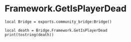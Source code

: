 # Framework.GetIsPlayerDead

```
local Bridge = exports.community_bridge:Bridge()

local death = Bridge.Framework.GetIsPlayerDead
print(tostring(death))
```
